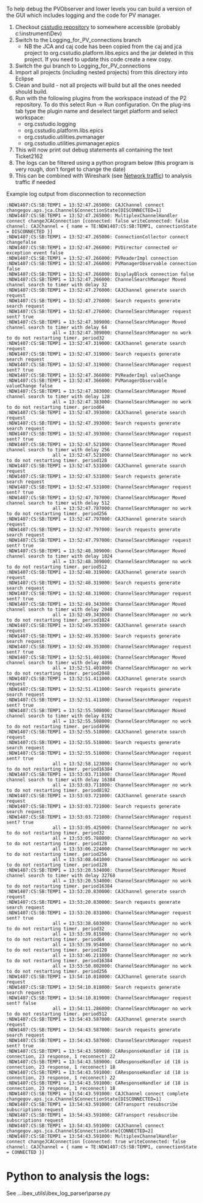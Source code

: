 To help debug the PVObserver and lower levels you can build a version of the GUI which includes logging and the code for PV manager.

1. Checkout [csstudio repository](https://github.com/ISISComputingGroup/CSStudio_3_3) to somewhere accessible (probably c:\instrument\Dev)
1. Switch to the Logging_for_PV_connections branch
    - NB the JCA and caj code has been copied from the caj and jca project to org.csstudio.platform.libs.epics and the jar deleted in this project. If you need to update this code create a new copy.
1. Switch the gui branch to Logging_for_PV_connections 
1. Import all projects (including nested projects) from this directory into Eclipse 
1. Clean and build - not all projects will build but all the ones needed should build.
1. Run with the following plugins from the workspace instead of the P2 repository. To do this select Run -> Run configuration. On the plug-ins tab type the plugin name and deselect target platform and select workspace:
    - org.csstudio.logging
    - org.csstudio.platform.libs.epics
    - org.csstudio.utilities.pvmanager
    - org.csstudio.utilities.pvmanager.epics
1. This will now print out debug statements all containing the text Ticket2162
1. The logs can be filtered using a python program below (this program is very rough, don't forget to change the date)
1. This can be combined with Wireshark (see [Network traffic](Network-traffic)) to analysis traffic if needed

Example log output from disconnection to reconnection

```
:NDW1407:CS:SB:TEMP1 = 13:52:47.265000: CAJChannel connect changegov.aps.jca.Channel$ConnectionState[DISCONNECTED=1]
:NDW1407:CS:SB:TEMP1 = 13:52:47.265000: MultiplexChannelHandler connect changeJCAConnection [connected: false writeConnected: false channel: CAJChannel = { name = TE:NDW1407:CS:SB:TEMP1, connectionState = DISCONNECTED }]
:NDW1407:CS:SB:TEMP1 = 13:52:47.265000: ConnectionCollector connect changefalse
:NDW1407:CS:SB:TEMP1 = 13:52:47.266000: PVDirector connected or exception event false
:NDW1407:CS:SB:TEMP1 = 13:52:47.266000: PVReaderImpl connection
:NDW1407:CS:SB:TEMP1 = 13:52:47.266000: PVManagerObservable connection false
:NDW1407:CS:SB:TEMP1 = 13:52:47.266000: DisplayBlock connection false
:NDW1407:CS:SB:TEMP1 = 13:52:47.266000: ChannelSearchManager Moved channel search to timer with delay 32
:NDW1407:CS:SB:TEMP1 = 13:52:47.276000: CAJChannel generate search request
:NDW1407:CS:SB:TEMP1 = 13:52:47.276000: Search requests generate search request
:NDW1407:CS:SB:TEMP1 = 13:52:47.276000: ChannelSearchManager request sent? true
:NDW1407:CS:SB:TEMP1 = 13:52:47.309000: ChannelSearchManager Moved channel search to timer with delay 64
                 all = 13:52:47.309000: ChannelSearchManager no work to do not restarting timer. period32
:NDW1407:CS:SB:TEMP1 = 13:52:47.319000: CAJChannel generate search request
:NDW1407:CS:SB:TEMP1 = 13:52:47.319000: Search requests generate search request
:NDW1407:CS:SB:TEMP1 = 13:52:47.319000: ChannelSearchManager request sent? true
:NDW1407:CS:SB:TEMP1 = 13:52:47.366000: PVReaderImpl valueChange
:NDW1407:CS:SB:TEMP1 = 13:52:47.366000: PVManagerObservable valueChange false
:NDW1407:CS:SB:TEMP1 = 13:52:47.383000: ChannelSearchManager Moved channel search to timer with delay 128
                 all = 13:52:47.383000: ChannelSearchManager no work to do not restarting timer. period64
:NDW1407:CS:SB:TEMP1 = 13:52:47.393000: CAJChannel generate search request
:NDW1407:CS:SB:TEMP1 = 13:52:47.393000: Search requests generate search request
:NDW1407:CS:SB:TEMP1 = 13:52:47.393000: ChannelSearchManager request sent? true
:NDW1407:CS:SB:TEMP1 = 13:52:47.521000: ChannelSearchManager Moved channel search to timer with delay 256
                 all = 13:52:47.521000: ChannelSearchManager no work to do not restarting timer. period128
:NDW1407:CS:SB:TEMP1 = 13:52:47.531000: CAJChannel generate search request
:NDW1407:CS:SB:TEMP1 = 13:52:47.531000: Search requests generate search request
:NDW1407:CS:SB:TEMP1 = 13:52:47.531000: ChannelSearchManager request sent? true
:NDW1407:CS:SB:TEMP1 = 13:52:47.787000: ChannelSearchManager Moved channel search to timer with delay 512
                 all = 13:52:47.787000: ChannelSearchManager no work to do not restarting timer. period256
:NDW1407:CS:SB:TEMP1 = 13:52:47.797000: CAJChannel generate search request
:NDW1407:CS:SB:TEMP1 = 13:52:47.797000: Search requests generate search request
:NDW1407:CS:SB:TEMP1 = 13:52:47.797000: ChannelSearchManager request sent? true
:NDW1407:CS:SB:TEMP1 = 13:52:48.309000: ChannelSearchManager Moved channel search to timer with delay 1024
                 all = 13:52:48.309000: ChannelSearchManager no work to do not restarting timer. period512
:NDW1407:CS:SB:TEMP1 = 13:52:48.319000: CAJChannel generate search request
:NDW1407:CS:SB:TEMP1 = 13:52:48.319000: Search requests generate search request
:NDW1407:CS:SB:TEMP1 = 13:52:48.319000: ChannelSearchManager request sent? true
:NDW1407:CS:SB:TEMP1 = 13:52:49.343000: ChannelSearchManager Moved channel search to timer with delay 2048
                 all = 13:52:49.343000: ChannelSearchManager no work to do not restarting timer. period1024
:NDW1407:CS:SB:TEMP1 = 13:52:49.353000: CAJChannel generate search request
:NDW1407:CS:SB:TEMP1 = 13:52:49.353000: Search requests generate search request
:NDW1407:CS:SB:TEMP1 = 13:52:49.353000: ChannelSearchManager request sent? true
:NDW1407:CS:SB:TEMP1 = 13:52:51.401000: ChannelSearchManager Moved channel search to timer with delay 4096
                 all = 13:52:51.401000: ChannelSearchManager no work to do not restarting timer. period2048
:NDW1407:CS:SB:TEMP1 = 13:52:51.411000: CAJChannel generate search request
:NDW1407:CS:SB:TEMP1 = 13:52:51.411000: Search requests generate search request
:NDW1407:CS:SB:TEMP1 = 13:52:51.411000: ChannelSearchManager request sent? true
:NDW1407:CS:SB:TEMP1 = 13:52:55.508000: ChannelSearchManager Moved channel search to timer with delay 8192
                 all = 13:52:55.508000: ChannelSearchManager no work to do not restarting timer. period4096
:NDW1407:CS:SB:TEMP1 = 13:52:55.518000: CAJChannel generate search request
:NDW1407:CS:SB:TEMP1 = 13:52:55.518000: Search requests generate search request
:NDW1407:CS:SB:TEMP1 = 13:52:55.518000: ChannelSearchManager request sent? true
                 all = 13:52:58.123000: ChannelSearchManager no work to do not restarting timer. period16384
:NDW1407:CS:SB:TEMP1 = 13:53:03.711000: ChannelSearchManager Moved channel search to timer with delay 16384
                 all = 13:53:03.711000: ChannelSearchManager no work to do not restarting timer. period8192
:NDW1407:CS:SB:TEMP1 = 13:53:03.721000: CAJChannel generate search request
:NDW1407:CS:SB:TEMP1 = 13:53:03.721000: Search requests generate search request
:NDW1407:CS:SB:TEMP1 = 13:53:03.721000: ChannelSearchManager request sent? true
                 all = 13:53:05.425000: ChannelSearchManager no work to do not restarting timer. period32
                 all = 13:53:05.788000: ChannelSearchManager no work to do not restarting timer. period128
                 all = 13:53:06.224000: ChannelSearchManager no work to do not restarting timer. period256
                 all = 13:53:08.641000: ChannelSearchManager no work to do not restarting timer. period128
:NDW1407:CS:SB:TEMP1 = 13:53:20.534000: ChannelSearchManager Moved channel search to timer with delay 32768
                 all = 13:53:20.534000: ChannelSearchManager no work to do not restarting timer. period16384
:NDW1407:CS:SB:TEMP1 = 13:53:20.830000: CAJChannel generate search request
:NDW1407:CS:SB:TEMP1 = 13:53:20.830000: Search requests generate search request
:NDW1407:CS:SB:TEMP1 = 13:53:20.831000: ChannelSearchManager request sent? true
                 all = 13:53:38.603000: ChannelSearchManager no work to do not restarting timer. period32
                 all = 13:53:39.815000: ChannelSearchManager no work to do not restarting timer. period64
                 all = 13:53:39.954000: ChannelSearchManager no work to do not restarting timer. period128
                 all = 13:53:46.211000: ChannelSearchManager no work to do not restarting timer. period16384
                 all = 13:53:50.802000: ChannelSearchManager no work to do not restarting timer. period256
:NDW1407:CS:SB:TEMP1 = 13:54:10.818000: CAJChannel generate search request
:NDW1407:CS:SB:TEMP1 = 13:54:10.818000: Search requests generate search request
:NDW1407:CS:SB:TEMP1 = 13:54:10.819000: ChannelSearchManager request sent? false
                 all = 13:54:11.286000: ChannelSearchManager no work to do not restarting timer. period512
:NDW1407:CS:SB:TEMP1 = 13:54:43.587000: CAJChannel generate search request
:NDW1407:CS:SB:TEMP1 = 13:54:43.587000: Search requests generate search request
:NDW1407:CS:SB:TEMP1 = 13:54:43.587000: ChannelSearchManager request sent? true
:NDW1407:CS:SB:TEMP1 = 13:54:43.589000: CAResponseHandler id (18 is connection, 23 response, 1 reconnect) 22
:NDW1407:CS:SB:TEMP1 = 13:54:43.589000: CAResponseHandler id (18 is connection, 23 response, 1 reconnect) 18
:NDW1407:CS:SB:TEMP1 = 13:54:43.591000: CAResponseHandler id (18 is connection, 23 response, 1 reconnect) 22
:NDW1407:CS:SB:TEMP1 = 13:54:43.591000: CAResponseHandler id (18 is connection, 23 response, 1 reconnect) 18
:NDW1407:CS:SB:TEMP1 = 13:54:43.591000: CAJChannel connect complete changegov.aps.jca.Channel$ConnectionState[DISCONNECTED=1]
:NDW1407:CS:SB:TEMP1 = 13:54:43.591000: CATransport resubscribe subscriptions request
:NDW1407:CS:SB:TEMP1 = 13:54:43.591000: CATransport resubscribe subscriptions request
:NDW1407:CS:SB:TEMP1 = 13:54:43.591000: CAJChannel connect changegov.aps.jca.Channel$ConnectionState[CONNECTED=2]
:NDW1407:CS:SB:TEMP1 = 13:54:43.591000: MultiplexChannelHandler connect changeJCAConnection [connected: true writeConnected: false channel: CAJChannel = { name = TE:NDW1407:CS:SB:TEMP1, connectionState = CONNECTED }]
```

# Python to analysis the logs:

See ...ibex_utils\ibex_log_parser\parse.py